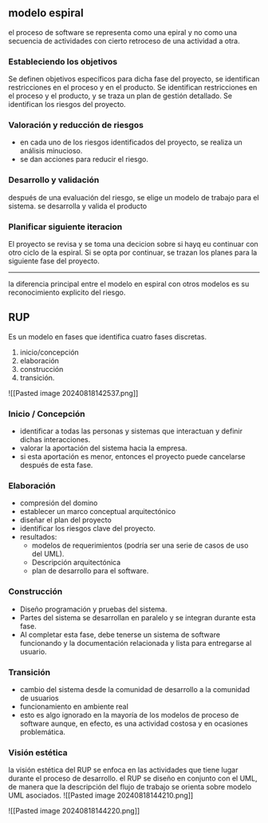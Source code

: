 ## modelo espiral
el proceso de software se representa como una epiral y no como una secuencia de actividades con cierto retroceso de una actividad a otra.
### Estableciendo los objetivos
Se definen objetivos específicos para dicha fase del proyecto, se identifican restricciones en el proceso y en el producto. 
Se identifican restricciones en el proceso y el producto, y se traza un plan de gestión detallado.
Se identifican los riesgos del proyecto.
### Valoración y reducción de riesgos
- en cada uno de los riesgos identificados del proyecto, se realiza un análisis minucioso.
- se dan acciones para reducir el riesgo.
### Desarrollo y validación
después de una evaluación del riesgo, se elige un modelo de trabajo para el sistema.
se desarrolla y valida el producto
### Planificar siguiente iteracion
El proyecto se revisa y se toma una decicion sobre si hayq eu continuar con otro ciclo de la espiral. Si se opta por continuar, se trazan los planes para la siguiente fase del proyecto.

---
la diferencia principal entre el modelo en espiral con otros modelos es su reconocimiento explicito del riesgo.
## RUP
Es un modelo en fases que identifica cuatro fases discretas.
1. inicio/concepción
2. elaboración
3. construcción
4. transición.

![[Pasted image 20240818142537.png]]
### Inicio / Concepción
- identificar a todas las personas y sistemas que interactuan y definir dichas interacciones.
- valorar la aportación del sistema hacia la empresa.
- si esta aportación es menor, entonces el proyecto puede cancelarse después de esta fase.
### Elaboración
- compresión del domino
- establecer un marco conceptual arquitectónico
- diseñar el plan del proyecto
- identificar los riesgos clave del proyecto.
- resultados:
	- modelos de requerimientos (podría ser una serie de casos de uso del UML).
	- Descripción arquitectónica
	- plan de desarrollo para el software.
### Construcción 
- Diseño programación y pruebas del sistema.
- Partes del sistema se desarrollan en paralelo y se integran durante esta fase.
- Al completar esta fase, debe tenerse un sistema de software funcionando y la documentación relacionada y lista para entregarse al usuario.
### Transición
- cambio del sistema desde la comunidad de desarrollo a la comunidad de usuarios
- funcionamiento en ambiente real
- esto es algo ignorado en la mayoría de los modelos de proceso de software aunque, en efecto, es una actividad costosa y en ocasiones problemática.

### Visión estética
la visión estética del RUP se enfoca en las actividades que tiene lugar durante el proceso de desarrollo.
el RUP se diseño en conjunto con el UML, de manera que la descripción del flujo de trabajo se orienta sobre modelo UML asociados.
![[Pasted image 20240818144210.png]]

![[Pasted image 20240818144220.png]]
